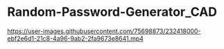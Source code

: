 # Random-Password-Generator_CAD



https://user-images.githubusercontent.com/75698873/232418000-ebf2e6d1-21c8-4a96-9ab2-2fa9673e8641.mp4






